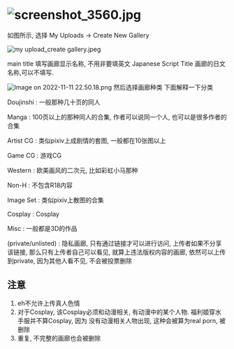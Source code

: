 # ![screenshot_3560.jpg][1]


如图所示, 选择 My Uploads -> Create New Gallery


![my upload_create gallery.jpeg][2]

main title 填写画廊显示名称, 不用非要填英文
Japanese Script Title 画廊的日文名称,可以不填写.

![Image on 2022-11-11 22.50.18.png][3]
然后选择画廊种类
下面解释一下分类


Doujinshi : 一般那种几十页的同人

Manga : 100页以上的那种同人的合集, 作者可以说同一个人, 也可以是很多作者的合集

Artist CG : 类似pixiv上成剧情的套图, 一般都在10张图以上

Game CG : 游戏CG

Western : 欧美画风的二次元, 比如彩虹小马那种

Non-H : 不包含R18内容

Image Set : 类似pixiv上散图的合集

Cosplay : Cosplay

Misc : 一般都是3D的作品

(private/unlisted) : 隐私画廊, 只有通过链接才可以进行访问, 上传者如果不分享该链接, 那么只有上传者自己可以看见, 就算上违法版权内容的画廊, 依然可以上传到private, 因为其他人看不见, 不会被投票删除

## 注意 ##
1. eh不允许上传真人色情
2. 对于Cosplay, 该Cosplay必须和动漫相关, 有动漫中的某个人物. 福利姬穿水手服并不算Cosplay, 因为
没有动漫相关人物出现, 这种会被算为real porn, 被删除
3. 重复, 不完整的画廊也会被删除

  [1]: http://sinner.ehentai.info/usr/uploads/2022/11/509347047.jpg
  [2]: http://sinner.ehentai.info/usr/uploads/2022/11/2459022882.jpg
  [3]: http://sinner.ehentai.info/usr/uploads/2022/11/1874080349.png